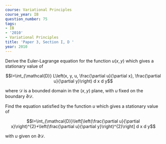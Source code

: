 ```yaml
---
course: Variational Principles
course_year: IB
question_number: 75
tags:
- IB
- '2010'
- Variational Principles
title: 'Paper 3, Section I, D '
year: 2010
---
```




Derive the Euler-Lagrange equation for the function $u(x, y)$ which gives a stationary value of

$$I=\int_{\mathcal{D}} L\left(x, y, u, \frac{\partial u}{\partial x}, \frac{\partial u}{\partial y}\right) d x d y$$

where $\mathcal{D}$ is a bounded domain in the $(x, y)$ plane, with $u$ fixed on the boundary $\partial \mathcal{D}$.

Find the equation satisfied by the function $u$ which gives a stationary value of

$$I=\int_{\mathcal{D}}\left[\left(\frac{\partial u}{\partial x}\right)^{2}+\left(\frac{\partial u}{\partial y}\right)^{2}\right] d x d y$$

with $u$ given on $\partial \mathcal{D}$.